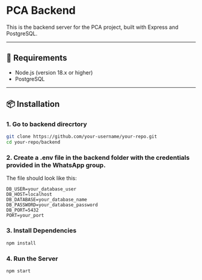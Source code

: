 # PCA Backend

This is the backend server for the PCA project, built with Express and PostgreSQL.

---

## 📌 Requirements
- Node.js (version 18.x or higher)
- PostgreSQL

---

## 📦 Installation

### 1. Go to backend direcrtory
```bash
git clone https://github.com/your-username/your-repo.git
cd your-repo/backend
```

### 2. Create a .env file in the backend folder with the credentials provided in the WhatsApp group.
The file should look like this:
```env
DB_USER=your_database_user
DB_HOST=localhost
DB_DATABASE=your_database_name
DB_PASSWORD=your_database_password
DB_PORT=5432
PORT=your_port
```

### 3. Install Dependencies

```bash
npm install
```


### 4. Run the Server
```bash
npm start
```
